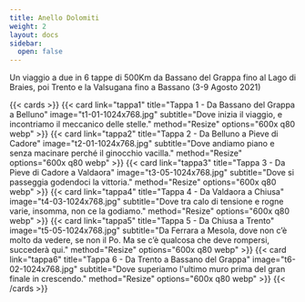 ```yaml
---
title: Anello Dolomiti
weight: 2
layout: docs
sidebar:
  open: false
---
```


Un viaggio a due in 6 tappe di 500Km da Bassano del Grappa fino al Lago di Braies, poi Trento e la Valsugana fino a Bassano (3-9 Agosto 2021)


{{< cards >}}
  {{< card link="tappa1" title="Tappa 1 - Da Bassano del Grappa a Belluno" image="t1-01-1024x768.jpg" subtitle="Dove inizia il viaggio, e incontriamo il meccanico delle stelle." method="Resize" options="600x q80 webp" >}}
  {{< card link="tappa2" title="Tappa 2 - Da Belluno a Pieve di Cadore" image="t2-01-1024x768.jpg" subtitle="Dove andiamo piano e senza macinare perché il ginocchio vacilla." method="Resize" options="600x q80 webp" >}}
  {{< card link="tappa3" title="Tappa 3 - Da Pieve di Cadore a Valdaora" image="t3-05-1024x768.jpg" subtitle="Dove si passeggia godendoci la vittoria." method="Resize" options="600x q80 webp" >}}
  {{< card link="tappa4" title="Tappa 4 - Da Valdaora a Chiusa" image="t4-03-1024x768.jpg" subtitle="Dove tra calo di tensione e rogne varie, insomma, non ce la godiamo." method="Resize" options="600x q80 webp" >}}
  {{< card link="tappa5" title="Tappa 5 - Da Chiusa a Trento" image="t5-05-1024x768.jpg" subtitle="Da Ferrara a Mesola, dove non c’è molto da vedere, se non il Po. Ma se c’è qualcosa che deve rompersi, succederà qui." method="Resize" options="600x q80 webp" >}}
  {{< card link="tappa6" title="Tappa 6 - Da Trento a Bassano del Grappa" image="t6-02-1024x768.jpg" subtitle="Dove superiamo l'ultimo muro prima del gran finale in crescendo." method="Resize" options="600x q80 webp" >}}
{{< /cards >}}